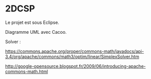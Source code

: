 # 2DCSP

Le projet est sous Eclipse.

Diagramme UML avec Cacoo.

Solver : 

https://commons.apache.org/proper/commons-math/javadocs/api-3.4/org/apache/commons/math3/optim/linear/SimplexSolver.htm 

http://google-opensource.blogspot.fr/2009/06/introducing-apache-commons-math.html
  

